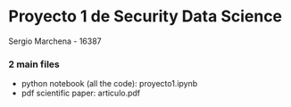# Proyecto 1 de Security Data Science 
Sergio Marchena - 16387

### 2 main files
- python notebook (all the code): proyecto1.ipynb
- pdf scientific paper: articulo.pdf
